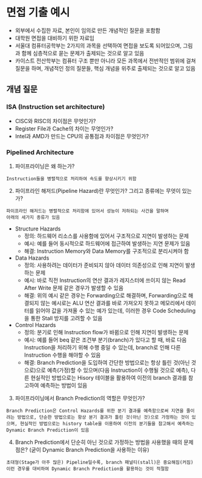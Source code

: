 # 면접 기출 예시
* 외부에서 수집한 자료, 본인이 임의로 만든 개념적인 질문을 포함함
* 대학원 면접을 대비하기 위한 자료임
* 서울대 컴퓨터공학부는 2가지의 과목을 선택하여 면접을 보도록 되어있으며, 그림과 함께 심층적으로 묻는 문제가 출제되는 것으로 알고 있음
* 카이스트 전산학부는 컴퓨터 구조 뿐만 아니라 모든 과목에서 전반적인 범위에 걸쳐 질문을 하며, 개념적인 정의 질문들, 핵심 개념을 위주로 출제되는 것으로 알고 있음

## 개념 질문
### ISA (Instruction set architecture)
* CISC와 RISC의 차이점은 무엇인가?
* Register File과 Cache의 차이는 무엇인가?
* Intel과 AMD가 만드는 CPU의 공통점과 차이점은 무엇인가?
### Pipelined Architecture
1. 파이프라이닝은 왜 하는가?
~~~
Instruction들을 병렬적으로 처리하여 속도를 향상시키기 위함
~~~
2. 파이프라인 해저드(Pipeline Hazard)란 무엇인가? 그리고 종류에는 무엇이 있는가?
~~~
파이프라인 해저드는 병렬적으로 처리함에 있어서 성능이 저하되는 사건을 말하며
아래의 세가지 종류가 있음
~~~
- Structure Hazards
    - 정의: 하드웨어 리소스를 사용함에 있어서 구조적으로 지연이 발생하는 문제
    - 예시: 예를 들어 동시적으로 하드웨어에 접근하여 발생하는 지연 문제가 있음
    - 해결: Instruction Memory와 Data Memory를 구조적으로 분리시켜야 함
- Data Hazards
    - 정의: 사용하려는 데이터가 준비되지 않아 데이터 의존성으로 인해 지연이 발생하는 문제
    - 예시: 바로 직전 Instruction의 연산 결과가 레지스터에 쓰이지 않는 Read After Write 문제 같은 경우가 발생할 수 있음
    - 해결: 위의 예시 같은 경우는 Forwarding으로 해결하며, Forwarding으로 해결되지 않는 예시로는 ALU 연산 결과를 바로 가져오지 못하고 메모리에서 데이터를 읽어야 값을 가져올 수 있는 예가 있는데, 이러한 경우 Code Scheduling을 통한 Stall 방지를 고려할 수 있음
- Control Hazards
    - 정의: 분기로 인해 Instruction flow가 바뀜으로 인해 지연이 발생하는 문제
    - 예시: 예를 들어 beq 같은 조건부 분기(branch)가 있다고 할 때, 바로 다음 Instruction을 처리하기 위해 수행 중일 수 있는데, branch로 인해 다른 Instruction 수행을 해야할 수 있음
    - 해결: Branch Prediction을 도입하여 간단한 방법으로는 항상 틀린 것(아닌 것으로)으로 예측(가정)할 수 있으며(다음 Instruction이 수행될 것으로 예측), 다른 현실적인 방법으로는 Hisory 테이블을 활용하여 이전의 branch 결과를 참고하여 예측하는 방법이 있음

3. 파이프라이닝에서 Branch Prediction의 역할은 무엇인가?
~~~
Branch Prediction은 Control Hazards를 위한 분기 결과를 예측함으로써 지연을 줄이려는 방법으로, 단순한 방법으로는 항상 분기 결과가 틀린 것(아닌 것)으로 가정하는 것이 있으며, 현실적인 방법으로는 history table을 이용하여 이전의 분기들을 참고해서 예측하는 Dynamic Branch Prediction이 있음
~~~

4. Branch Prediction에서 단순히 아닌 것으로 가정하는 방법을 사용했을 때의 문제점은? (굳이 Dynamic Branch Prediction을 사용하는 이유)
~~~
초대형(Stage가 아주 많은) Pipeline일수록, branch 패널티(stall)은 중요해짐(커짐)
이런 경우를 대비하여 Dynamic Branch Prediction을 활용하는 것이 적절함
~~~